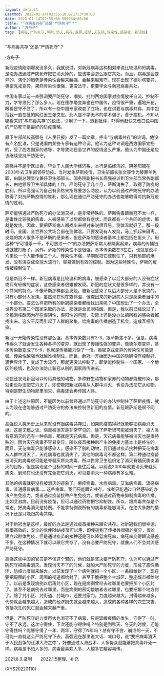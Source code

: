 ```yaml
---
layout: default
Lastmod: 2022-01-14T02:55:10.071753+00:00
date: 2022-01-14T02:55:08.509934+00:00
title: "“与病毒共存”还是“严防死守”？"
author: "方舟子"
tags: [病毒,严防死守,萨斯,消灭,共存,变异,疫情,天花病,传染性,感染者，新语丝]
---
```


“与病毒共存”还是“严防死守”？

·方舟子·

新冠疫情刚刚爆发没多久，我就说过，对新冠病毒这种相对来说比较温和的病毒，是没办法通过严防死守把它消灭掉的，应该学会怎么跟它共处。而且，病毒是会变异的，演化的趋势是传染性会越来越强、会越来越难守。现在出现了德尔塔变异、奥密克戎变异，果然传染性很强，更没法守，更要学会与新冠病毒共处。

中国专家以前一直强调要严防死守，嘲笑、批判西方国家对疫情放任自流、控制不力，才导致死了那么多人。现在德尔塔变异也在中国传，疫情很严重，遍地开花，眼看是守不住了，所以有一些中国专家改变了立场，也在讲要与病毒共存，其中包括我一直在批的网红医生张文宏。此人是不学无术的学术骗子，善于投机，不知从哪看来的“与病毒共存”的说法，引用了一下，遭到批评，吓得他赶快又改口说中国的严防死守是最好的防疫策略。

原卫生部部长高强在《人民日报》发了一篇文章，抨击“与病毒共存”的论调。他没有点名批谁，只是说国内某些专家有这种论调。他认为这种论调是西方国家宣扬的，受了西方国家的诱导，才导致现在全世界的疫情这么严重。他认为中国还是应该继续坚持严防死守。

高强并不是学医出身，毕业于人民大学经济系，本行是搞经济的，阴差阳错在2003年去卫生部领导防疫。当时发生萨斯疫情，卫生部部长张文康作为替罪羊免职，由副总理吴仪兼任卫生部部长。国务院副秘书长高强被派到卫生部当常务副部长，由他领导卫生部具体的工作。严防死守了几个月，萨斯消失了，取得了防疫的胜利。所以高强认为自己有资格来指导要怎么防疫，认为以前通过严防死守的办法取得了对抗萨斯疫情的胜利，那么现在通过严防死守的办法也能够取得对抗新冠疫情的胜利。

萨斯能够通过严防死守的办法消灭掉，是非常特殊的。萨斯病毒跟新冠不太一样，是毒性比较强的病毒，人被感染了以后都会有症状，而且都有一个共同的症状，那就是发烧。因此，要把萨斯病人都找出来相对来说很容易，测体温就好了。那一段时间，全国、全世界公共场合都在测体温。只要发现有人发烧，马上抓起来隔离。发烧的病人很多不是萨斯的感染者，但是萨斯的感染者基本上都包括在里头了。用这种“宁可错杀一千，不可放过一个”的办法把萨斯病人都隔离起来，病毒的传播链也就被打断了。另外，萨斯的传染性不是很强，基本传染数在3左右，也就是说平均来说一个人能传给三个人。传染性不强，早期就把它控制住了，只有局部的爆发，没有演变成全球大流行?，容易做到有效的控制。因为这些特殊性，萨斯的疫情被控制住了。

但是新冠不一样。新冠病毒是比较温和的病毒，被感染了以后大部分的人没有症状或只有轻微的症状，这些感染者很难被发现。新冠的症状又是很多样的，并没有一个共同的特点，不像萨斯那样都会发烧。被新冠感染了以后大部分人是不发烧的，只有小部分人发烧。虽然现在也在查体温，但查出来的新冠病人只是感染者当中的一小部分。要怎么样把所有的新冠感染者都给找出来呢？中国想出了一个办法，全世界没有第二个国家采取的办法，那就是全民测核酸。但是，我以前已经说过了，全民测核酸因为存在假阴性、假阳性的问题，实际上还是没办法把所有的感染者都找出来。这么干反而引起了人群的聚集，给病毒的传播创造了机会，造成互相传染。

新冠一开始传染性没有那么强，基本传染数只有2-3，跟萨斯差不多。但是，病毒传得久了就会发生各种各样的变异，就出现了传播性强的变异，像德尔塔变异，基本传染数变成了5-6，也就是传播能力快了一倍。奥密克戎变异的传染性可能更强。传染性越强也就越难控制住。而且，新冠一开始因为中国的隐瞒没有控制好，满世界传了，变成了大流行，那就更没法控制了。即使能控制住一个国家、一个地区的疫情，也没办法防止新冠从别的国家再传进去。

现在还发现新冠可以传给其他的动物，多种野生动物和家养的动物都能被传染，那就更没办法把它消灭了。即使能把新冠病毒从人群中消灭，也没办法把它从动物、特别是野生动物那里消灭，病毒还会再传回人体。

由于上述这些原因，不能因为以前曾经通过严防死守的办法控制住了萨斯疫情，就认为现在也能够通过严防死守的办法来控制住新冠的疫情。新冠跟萨斯是很不同的。

高强说人类历史上从来就没有跟病毒共存过，如果防疫搞得好就能够把病毒消灭掉。这是无稽之谈。病毒被消灭是非常罕见的。除了萨斯很可能被消灭了，被人类有意消灭的还有一种病毒，那就是天花病毒。但是，天花病毒能够被消灭也是很特殊的。因为天花病毒不容易变异，所以疫苗接种后产生的免疫力基本上是终生的。而且，天花病毒只能够感染人，感染不了别的动物，我们通过疫苗接种把天花病毒从人群中消灭了，天花病毒也就消失了。其他的病毒可不都这样。第二种通过疫苗被消灭的病毒很可能是脊髓灰质炎病毒，所以世界卫生组织定了消灭脊髓灰质炎消灭的目标，但是实现这个目标的时间一直往后延。以前说2000年就要消灭脊髓灰质炎，到现在也还没有完全把它消灭，可见要消灭一种病毒有多么难。

其他的病毒就更没有被消灭的迹象了。麻疹病毒、水痘病毒、艾滋病病毒、流感病毒、普通感冒病毒……这些病毒，我们只能跟它共存。或者只能通过自然感染的办法产生免疫力，或者通过疫苗接种产生免疫力，或者通过药物来抑制病毒的传播。比如艾滋病，目前没有疫苗，但可以通过药物把它抑制住。所以，跟病毒共存是个常态，把病毒消灭是特例。不能拿特例说所有的病毒都能够消灭，在绝大多数的情况下还是只能跟病毒共存。

对于新冠也是这样，最好的办法是通过疫苗接种来跟它共存。对新冠我们很幸运，有很高效的、安全的信使RNA疫苗可以用，即使碰到了传播性很强的变异，很难建立起群体免疫，但是通过疫苗的接种还是可以降低病死率，病死率变得跟流感差不多，在这种情况下就可以跟它共存了，没有必要严防死守，就像人们不会对流感严防死守。

高强这些中国的官员是不信这个邪的，他们就是坚决要严防死守，认为可以通过严防死守把病毒消灭。发现消灭不了的时候，就加大严防死守的力度，形成了恶性循环，防控力度越来越大。以前发现了一个病例就把一个小区、一条街给封了，现在要把周围的小区、周围的街道都给封了，甚至干脆把整个主城区、整座城市都给封了。以前是发现病例以后再封小区，现在是病例曾经去过哪里也要把那个小区封了。甚至不是病例去过哪里，而是病例的密切接触者去过哪里，也要把那个地方封了。除了封小区、封街道、封城市，还要封家门。力度越来越大，封得越来越多，代价就会越来越大，造成的经济损失就会越来越大，造成的各种各样的次生灾害、包括次生的死亡就会越来越严重。

但是，严防死守的力度再大也消灭不了病毒，只是延缓疫情的发生，守得了一时，守不了永远。这次守得住，下次还能守得住吗？特别是到秋天、冬天的时候，还能守得住吗？能够守得了一年、两年，守得了N年吗？总有守不住、崩溃的一天，不可能一直就这么严防死守下去。高强还在那里说大话、喊口号，说“要把病毒消灭于人民战争的汪洋大海之中”，好像通过人海战术、人多势众就能够把病毒吓死一样。病毒是不怕人多的，病毒最喜欢人多，人越多它越容易传。

2021.8.9.录制　　2022.1.5整理、补充

(XYS20220110)


